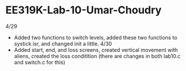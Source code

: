 # EE319K-Lab-10-Umar-Choudry
4/29
* Added two functions to switch levels, added these two functions to systick isr, and changed init a little.
4/30
* Added start, end, and loss screens, created vertical movement with aliens, created the loss conditition (there are changes in both lab10.c and switch.c for this)
